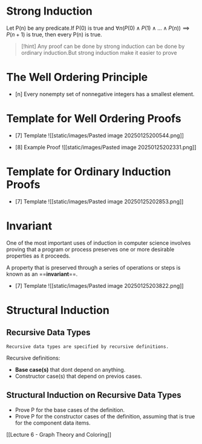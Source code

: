 # Strong Induction

Let P(n) be any predicate.If P(0) is true and
$\forall n (P(0)\land P(1) \land ... \land P(n))\implies P(n+1)$ is true,
then every P(n) is true.

> [!hint]
> Any proof can be done by strong induction can be done by ordinary induction.But strong induction make it easier to prove

# The Well Ordering Principle

- [n] Every nonempty set of nonnegative integers has a smallest element.

# Template for Well Ordering Proofs

- [7] Template
![[static/images/Pasted image 20250125200544.png]]

- [8] Example Proof
![[static/images/Pasted image 20250125202331.png]]

# Template for Ordinary Induction Proofs

- [7] Template
![[static/images/Pasted image 20250125202853.png]]

# Invariant

One of the most important uses of induction in computer science involves proving that a program or process preserves one or more desirable properties as it proceeds.

A property that is preserved through a series of operations or steps is known as an ==**invariant**==.

- [7] Template
![[static/images/Pasted image 20250125203822.png]]

# Structural Induction

## Recursive Data Types

	Recursive data types are specified by recursive definitions.
Recursive definitions:
- **Base case(s)** that dont depend on anything.
- Constructor case(s) that depend on previos cases.


## Structural Induction on Recursive Data Types

- Prove P for the base cases of the definition.
- Prove P for the constructor cases of the definition, assuming that is true for the component data items.



[[Lecture 6 - Graph Theory and Coloring]]
